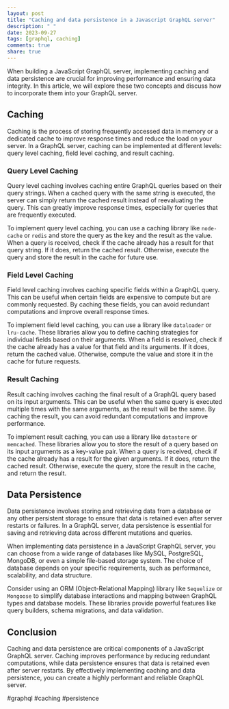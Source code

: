 ```yaml
---
layout: post
title: "Caching and data persistence in a Javascript GraphQL server"
description: " "
date: 2023-09-27
tags: [graphql, caching]
comments: true
share: true
---
```


When building a JavaScript GraphQL server, implementing caching and data persistence are crucial for improving performance and ensuring data integrity. In this article, we will explore these two concepts and discuss how to incorporate them into your GraphQL server.

## Caching
Caching is the process of storing frequently accessed data in memory or a dedicated cache to improve response times and reduce the load on your server. In a GraphQL server, caching can be implemented at different levels: query level caching, field level caching, and result caching.

### Query Level Caching
Query level caching involves caching entire GraphQL queries based on their query strings. When a cached query with the same string is executed, the server can simply return the cached result instead of reevaluating the query. This can greatly improve response times, especially for queries that are frequently executed.

To implement query level caching, you can use a caching library like `node-cache` or `redis` and store the query as the key and the result as the value. When a query is received, check if the cache already has a result for that query string. If it does, return the cached result. Otherwise, execute the query and store the result in the cache for future use.

### Field Level Caching
Field level caching involves caching specific fields within a GraphQL query. This can be useful when certain fields are expensive to compute but are commonly requested. By caching these fields, you can avoid redundant computations and improve overall response times.

To implement field level caching, you can use a library like `dataloader` or `lru-cache`. These libraries allow you to define caching strategies for individual fields based on their arguments. When a field is resolved, check if the cache already has a value for that field and its arguments. If it does, return the cached value. Otherwise, compute the value and store it in the cache for future requests.

### Result Caching
Result caching involves caching the final result of a GraphQL query based on its input arguments. This can be useful when the same query is executed multiple times with the same arguments, as the result will be the same. By caching the result, you can avoid redundant computations and improve performance.

To implement result caching, you can use a library like `datastore` or `memcached`. These libraries allow you to store the result of a query based on its input arguments as a key-value pair. When a query is received, check if the cache already has a result for the given arguments. If it does, return the cached result. Otherwise, execute the query, store the result in the cache, and return the result.

## Data Persistence
Data persistence involves storing and retrieving data from a database or any other persistent storage to ensure that data is retained even after server restarts or failures. In a GraphQL server, data persistence is essential for saving and retrieving data across different mutations and queries.

When implementing data persistence in a JavaScript GraphQL server, you can choose from a wide range of databases like MySQL, PostgreSQL, MongoDB, or even a simple file-based storage system. The choice of database depends on your specific requirements, such as performance, scalability, and data structure.

Consider using an ORM (Object-Relational Mapping) library like `Sequelize` or `Mongoose` to simplify database interactions and mapping between GraphQL types and database models. These libraries provide powerful features like query builders, schema migrations, and data validation.

## Conclusion
Caching and data persistence are critical components of a JavaScript GraphQL server. Caching improves performance by reducing redundant computations, while data persistence ensures that data is retained even after server restarts. By effectively implementing caching and data persistence, you can create a highly performant and reliable GraphQL server.

#graphql #caching #persistence